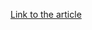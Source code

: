 [Link to the article](https://crowdstrike.com/blog/hades-ransomware-successor-to-indrik-spiders-wastedlocker/)
